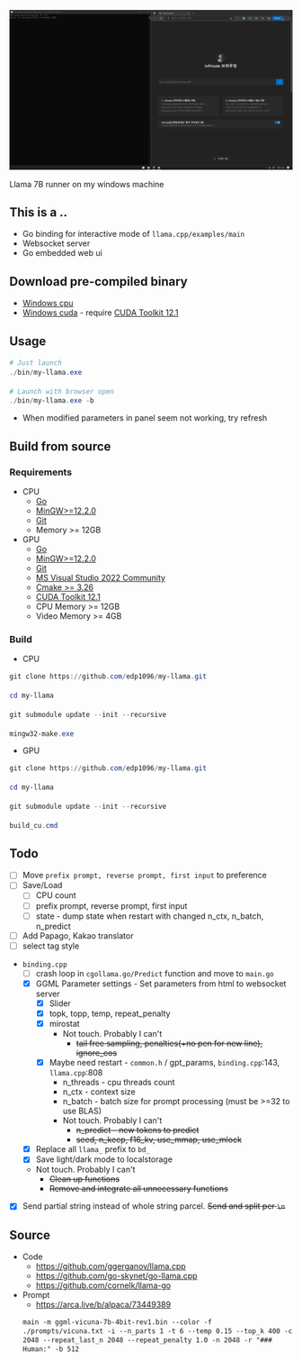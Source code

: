 ![image description](doc/screenshot.gif)

Llama 7B runner on my windows machine

## This is a ..

* Go binding for interactive mode of `llama.cpp/examples/main`
* Websocket server
* Go embedded web ui


## Download pre-compiled binary
* [Windows cpu](https://github.com/edp1096/my-llama/releases/download/v0.1.3/my-llama_cpu.exe)
* [Windows cuda](https://github.com/edp1096/my-llama/releases/download/v0.1.3/my-llama_cu.zip) - require [CUDA Toolkit 12.1](https://developer.nvidia.com/cuda-downloads?target_os=Windows&target_arch=x86_64)


## Usage
```powershell
# Just launch
./bin/my-llama.exe

# Launch with browser open
./bin/my-llama.exe -b
```
* When modified parameters in panel seem not working, try refresh


## Build from source

### Requirements
* CPU
    * [Go](https://golang.org/dl)
    * [MinGW>=12.2.0](https://github.com/brechtsanders/winlibs_mingw/releases/tag/12.2.0-16.0.0-10.0.0-ucrt-r5)
    * [Git](https://github.com/git-for-windows/git/releases)
    * Memory >= 12GB
* GPU
    * [Go](https://golang.org/dl)
    * [MinGW>=12.2.0](https://github.com/brechtsanders/winlibs_mingw/releases/tag/12.2.0-16.0.0-10.0.0-ucrt-r5)
    * [Git](https://github.com/git-for-windows/git/releases)
    * [MS Visual Studio 2022 Community](https://visualstudio.microsoft.com/vs)
    * [Cmake >= 3.26](https://cmake.org/download)
    * [CUDA Toolkit 12.1](https://developer.nvidia.com/cuda-downloads?target_os=Windows&target_arch=x86_64)
    * CPU Memory >= 12GB
    * Video Memory >= 4GB

### Build
* CPU
```powershell
git clone https://github.com/edp1096/my-llama.git

cd my-llama

git submodule update --init --recursive

mingw32-make.exe
```
* GPU
```powershell
git clone https://github.com/edp1096/my-llama.git

cd my-llama

git submodule update --init --recursive

build_cu.cmd
```


## Todo
* [ ] Move `prefix prompt, reverse prompt, first input` to preference
* [ ] Save/Load
    * [ ] CPU count
    * [ ] prefix prompt, reverse prompt, first input
    * [ ] state - dump state when restart with changed n_ctx, n_batch, n_predict
* [ ] Add Papago, Kakao translator
* [ ] select tag style
* `binding.cpp`
    * [ ] crash loop in `cgollama.go/Predict` function and move to `main.go`
    * [x] GGML Parameter settings - Set parameters from html to websocket server
        * [x] Slider
        * [x] topk, topp, temp, repeat_penalty
        * [x] mirostat
            * Not touch. Probably I can't
                * ~~tail free sampling, penalties(+no pen for new line), ignore_eos~~
        * [x] Maybe need restart - `common.h` / gpt_params, `binding.cpp`:143, `llama.cpp`:808
            * n_threads - cpu threads count
            * n_ctx - context size
            * n_batch - batch size for prompt processing (must be >=32 to use BLAS)
            * Not touch. Probably I can't
                * ~~n_predict - new tokens to predict~~
                * ~~seed, n_keep, f16_kv, use_mmap, use_mlock~~
    * [x] Replace all `llama_` prefix to `bd_`
    * [x] Save light/dark mode to localstorage
    * Not touch. Probably I can't
        * ~~Clean up functions~~
        * ~~Remove and integrate all unnecessary functions~~
* [x] Send partial string instead of whole string parcel. ~~Send and split per `\n`~~


## Source
* Code
    * https://github.com/ggerganov/llama.cpp
    * https://github.com/go-skynet/go-llama.cpp
    * https://github.com/cornelk/llama-go
* Prompt
    * https://arca.live/b/alpaca/73449389
    ```dos
    main -m ggml-vicuna-7b-4bit-rev1.bin --color -f ./prompts/vicuna.txt -i --n_parts 1 -t 6 --temp 0.15 --top_k 400 -c 2048 --repeat_last_n 2048 --repeat_penalty 1.0 -n 2048 -r "### Human:" -b 512
    ```
